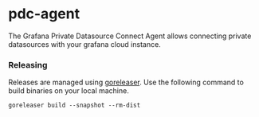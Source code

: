 # pdc-agent

The Grafana Private Datasource Connect Agent allows connecting private datasources with your grafana cloud instance.


### Releasing

Releases are managed using [goreleaser](https://goreleaser.com/). Use the following command to build binaries on your local machine.

```
goreleaser build --snapshot --rm-dist
```
